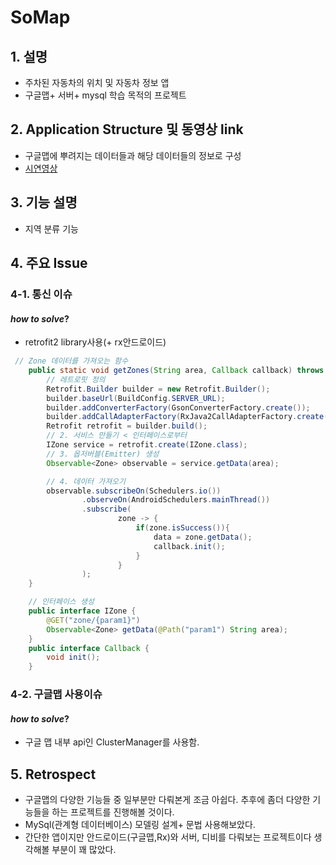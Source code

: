 # SoMap

## 1. __설명__

- 주차된 자동차의 위치 및 자동차 정보 앱
- 구글맵+ 서버+ mysql 학습 목적의 프로젝트

## 2. __Application Structure 및 동영상 link__

- 구글맵에 뿌려지는 데이터들과 해당 데이터들의 정보로 구성
- [시연영상]()


## 3. __기능 설명__

- 지역 분류 기능

## 4. __주요 Issue__

### 4-1. 통신 이슈

#### _how to solve_?

- retrofit2 library사용(+ rx안드로이드)

```Java
 // Zone 데이터를 가져오는 함수
    public static void getZones(String area, Callback callback) throws Exception{
        // 레트로핏 정의
        Retrofit.Builder builder = new Retrofit.Builder();
        builder.baseUrl(BuildConfig.SERVER_URL);
        builder.addConverterFactory(GsonConverterFactory.create());
        builder.addCallAdapterFactory(RxJava2CallAdapterFactory.create());
        Retrofit retrofit = builder.build();
        // 2. 서비스 만들기 < 인터페이스로부터
        IZone service = retrofit.create(IZone.class);
        // 3. 옵저버블(Emitter) 생성
        Observable<Zone> observable = service.getData(area);

        // 4. 데이터 가져오기
        observable.subscribeOn(Schedulers.io())
                .observeOn(AndroidSchedulers.mainThread())
                .subscribe(
                        zone -> {
                            if(zone.isSuccess()){
                                data = zone.getData();
                                callback.init();
                            }
                        }
                );
    }

    // 인터페이스 생성
    public interface IZone {
        @GET("zone/{param1}")
        Observable<Zone> getData(@Path("param1") String area);
    }
    public interface Callback {
        void init();
    }
```
### 4-2. 구글맵 사용이슈 

#### _how to solve_?

- 구글 맵 내부 api인 ClusterManager를 사용함.


## 5. __Retrospect__

- 구글맵의 다양한 기능들 중 일부분만 다뤄본게 조금 아쉽다. 추후에 좀더 다양한 기능들을 하는 프로젝트를 진행해볼 것이다.
- MySql(관계형 데이터베이스) 모델링 설계+ 문법 사용해보았다.
- 간단한 앱이지만 안드로이드(구글맵,Rx)와 서버, 디비를 다뤄보는 프로젝트이다 생각해볼 부분이 꽤 많았다.  